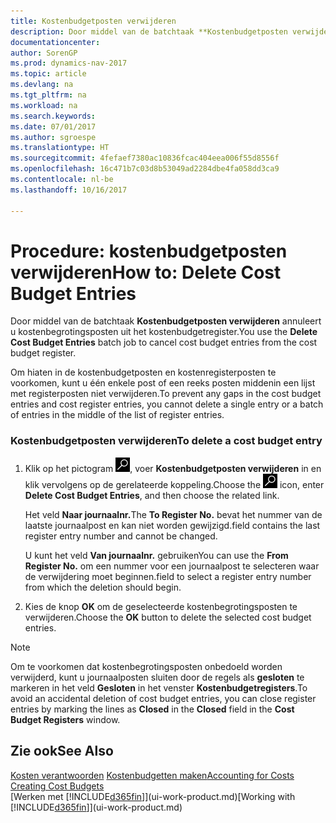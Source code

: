```yaml
---
title: Kostenbudgetposten verwijderen
description: Door middel van de batchtaak **Kostenbudgetposten verwijderen** annuleert u kostenbegrotingsposten uit het kostenbudgetregister.
documentationcenter: 
author: SorenGP
ms.prod: dynamics-nav-2017
ms.topic: article
ms.devlang: na
ms.tgt_pltfrm: na
ms.workload: na
ms.search.keywords: 
ms.date: 07/01/2017
ms.author: sgroespe
ms.translationtype: HT
ms.sourcegitcommit: 4fefaef7380ac10836fcac404eea006f55d8556f
ms.openlocfilehash: 16c471b7c03d8b53049ad2284dbe4fa058dd3ca9
ms.contentlocale: nl-be
ms.lasthandoff: 10/16/2017

---
```

# <a name="how-to-delete-cost-budget-entries"></a><span data-ttu-id="dd77a-103">Procedure: kostenbudgetposten verwijderen</span><span class="sxs-lookup"><span data-stu-id="dd77a-103">How to: Delete Cost Budget Entries</span></span>
<span data-ttu-id="dd77a-104">Door middel van de batchtaak **Kostenbudgetposten verwijderen** annuleert u kostenbegrotingsposten uit het kostenbudgetregister.</span><span class="sxs-lookup"><span data-stu-id="dd77a-104">You use the **Delete Cost Budget Entries** batch job to cancel cost budget entries from the cost budget register.</span></span>  

<span data-ttu-id="dd77a-105">Om hiaten in de kostenbudgetposten en kostenregisterposten te voorkomen, kunt u één enkele post of een reeks posten middenin een lijst met registerposten niet verwijderen.</span><span class="sxs-lookup"><span data-stu-id="dd77a-105">To prevent any gaps in the cost budget entries and cost register entries, you cannot delete a single entry or a batch of entries in the middle of the list of register entries.</span></span>  

### <a name="to-delete-a-cost-budget-entry"></a><span data-ttu-id="dd77a-106">Kostenbudgetposten verwijderen</span><span class="sxs-lookup"><span data-stu-id="dd77a-106">To delete a cost budget entry</span></span>  

1.  <span data-ttu-id="dd77a-107">Klik op het pictogram ![Zoeken naar pagina of rapport](media/ui-search/search_small.png "pictogram Zoeken naar pagina of rapport"), voer **Kostenbudgetposten verwijderen** in en klik vervolgens op de gerelateerde koppeling.</span><span class="sxs-lookup"><span data-stu-id="dd77a-107">Choose the ![Search for Page or Report](media/ui-search/search_small.png "Search for Page or Report icon") icon, enter **Delete Cost Budget Entries**, and then choose the related link.</span></span>  

    <span data-ttu-id="dd77a-108">Het veld **Naar journaalnr.**</span><span class="sxs-lookup"><span data-stu-id="dd77a-108">The **To Register No.**</span></span> <span data-ttu-id="dd77a-109">bevat het nummer van de laatste journaalpost en kan niet worden gewijzigd.</span><span class="sxs-lookup"><span data-stu-id="dd77a-109">field contains the last register entry number and cannot be changed.</span></span>  

    <span data-ttu-id="dd77a-110">U kunt het veld **Van journaalnr.** gebruiken</span><span class="sxs-lookup"><span data-stu-id="dd77a-110">You can use the **From Register No.**</span></span> <span data-ttu-id="dd77a-111">om een nummer voor een journaalpost te selecteren waar de verwijdering moet beginnen.</span><span class="sxs-lookup"><span data-stu-id="dd77a-111">field to select a register entry number from which the deletion should begin.</span></span>  
2.  <span data-ttu-id="dd77a-112">Kies de knop **OK** om de geselecteerde kostenbegrotingsposten te verwijderen.</span><span class="sxs-lookup"><span data-stu-id="dd77a-112">Choose the **OK** button to delete the selected cost budget entries.</span></span>  

> [!NOTE]  
>  <span data-ttu-id="dd77a-113">Om te voorkomen dat kostenbegrotingsposten onbedoeld worden verwijderd, kunt u journaalposten sluiten door de regels als **gesloten** te markeren in het veld **Gesloten** in het venster **Kostenbudgetregisters**.</span><span class="sxs-lookup"><span data-stu-id="dd77a-113">To avoid an accidental deletion of cost budget entries, you can close register entries by marking the lines as **Closed** in the **Closed** field in the **Cost Budget Registers** window.</span></span>  

## <a name="see-also"></a><span data-ttu-id="dd77a-114">Zie ook</span><span class="sxs-lookup"><span data-stu-id="dd77a-114">See Also</span></span>  
<span data-ttu-id="dd77a-115">[Kosten verantwoorden](finance-manage-cost-accounting.md)
[Kostenbudgetten maken](finance-create-cost-budgets.md)</span><span class="sxs-lookup"><span data-stu-id="dd77a-115">[Accounting for Costs](finance-manage-cost-accounting.md)
[Creating Cost Budgets](finance-create-cost-budgets.md)</span></span>  
<span data-ttu-id="dd77a-116">[Werken met [!INCLUDE[d365fin](includes/d365fin_md.md)]](ui-work-product.md)</span><span class="sxs-lookup"><span data-stu-id="dd77a-116">[Working with [!INCLUDE[d365fin](includes/d365fin_md.md)]](ui-work-product.md)</span></span>

